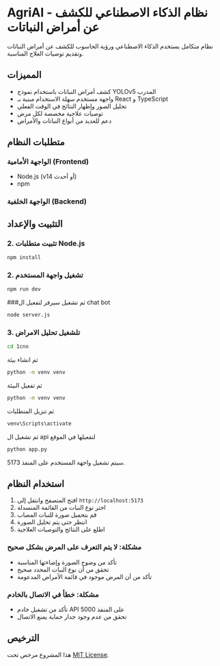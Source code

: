 # AgriAI - نظام الذكاء الاصطناعي للكشف عن أمراض النباتات

نظام متكامل يستخدم الذكاء الاصطناعي ورؤية الحاسوب للكشف عن أمراض النباتات وتقديم توصيات العلاج المناسبة.

## المميزات

- كشف أمراض النباتات باستخدام نموذج YOLOv5 المدرب
- واجهة مستخدم سهلة الاستخدام مبنية بـ React و TypeScript
- تحليل الصور وإظهار النتائج في الوقت الفعلي
- توصيات علاجية مخصصة لكل مرض
- دعم للعديد من أنواع النباتات والأمراض

## متطلبات النظام

### الواجهة الأمامية (Frontend)
- Node.js (v14 أو أحدث)
- npm 

### الواجهة الخلفية (Backend)

## التثبيت والإعداد


### 2. تثبيت متطلبات Node.js
```bash
npm install
```


### 2. تشغيل واجهة المستخدم

```bash
npm run dev
```


###ثم تشغيل سيرفر لتفعيل ال chat bot

```bash 
node server.js
```

### 3. تلشغيل تحليل الامراض 
```bash
cd 1cnn
```
ثم انشاء بيئة
```bash 
python -m venv venv
```
ثم تفعيل البيئة

```bash 
python -m venv venv
```
ثم تنزيل المتطلبات 
```bash 
venv\Scripts\activate
```
ثم تشغيل ال api لتفعيلها في الموقع
```bash 
python app.py
```





سيتم تشغيل واجهة المستخدم على المنفذ 5173.

## استخدام النظام

1. افتح المتصفح وانتقل إلى `http://localhost:5173`
2. اختر نوع النبات من القائمة المنسدلة
3. قم بتحميل صورة للنبات المصاب
4. انتظر حتى يتم تحليل الصورة
5. اطلع على النتائج والتوصيات العلاجية

### مشكلة: لا يتم التعرف على المرض بشكل صحيح
- تأكد من وضوح الصورة وإضاءتها المناسبة
- تحقق من أن نوع النبات المحدد صحيح
- تأكد من أن المرض موجود في قائمة الأمراض المدعومة

### مشكلة: خطأ في الاتصال بالخادم
- تأكد من تشغيل خادم API على المنفذ 5000
- تحقق من عدم وجود جدار حماية يمنع الاتصال

## الترخيص

هذا المشروع مرخص تحت [MIT License](LICENSE).
